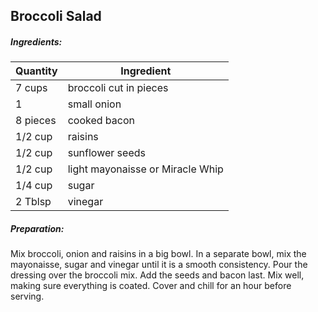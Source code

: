 ## Broccoli Salad

##### Ingredients:

| Quantity | Ingredient                       |
|----------|----------------------------------|
| 7 cups   | broccoli cut in pieces           |
| 1        | small onion                      |
| 8 pieces | cooked bacon                     |
| 1/2 cup  | raisins                          |
| 1/2 cup  | sunflower seeds                  |
| 1/2 cup  | light mayonaisse or Miracle Whip |
| 1/4 cup  | sugar                            |
| 2 Tblsp  | vinegar                          |

##### Preparation:
Mix broccoli, onion and raisins in a big bowl.  In a separate bowl, mix the
mayonaisse, sugar and vinegar until it is a smooth consistency.  Pour the
dressing over the broccoli mix.  Add the seeds and bacon last.  Mix
well, making sure everything is coated.  Cover and chill for an hour before
serving.

